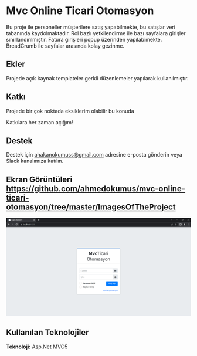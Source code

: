 
# Mvc Online Ticari Otomasyon

Bu proje ile personeller müşterilere satış yapabilmekte, bu satışlar veri tabanında kaydolmaktadır. Rol bazlı yetkilendirme ile bazı sayfalara girişler sınırlandırılmıştır. Fatura girişleri popup üzerinden yapılabimekte. BreadCrumb ile sayfalar arasında kolay gezinme.

## Ekler

Projede açık kaynak templateler gerkli düzenlemeler yapılarak kullanılmıştır.
## Katkı

Projede bir çok noktada eksiklerim olabilir bu konuda

Katkılara her zaman açığım!
## Destek

Destek için ahakanokumuss@gmail.com adresine e-posta gönderin veya Slack kanalımıza katılın.

  
## Ekran Görüntüleri https://github.com/ahmedokumus/mvc-online-ticari-otomasyon/tree/master/ImagesOfTheProject

![Uygulama Ekran Görüntüsü](ImagesOfTheProject/login.png)

  
## Kullanılan Teknolojiler

**Teknoloji:** Asp.Net MVC5
